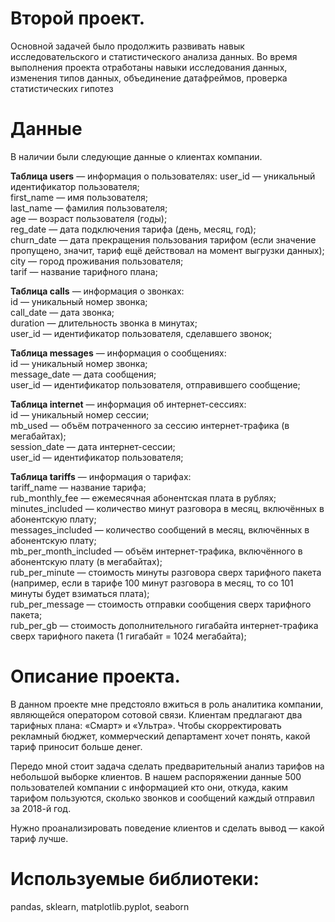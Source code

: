 # Второй проект. 

Основной задачей было продолжить развивать навык исследовательского и статистического анализа данных.
Во время выполнения проекта отработаны навыки исследования данных, изменения типов данных, объединение датафреймов, проверка статистических гипотез

# Данные
В наличии были следующие данные о клиентах компании.

**Таблица users** — информация о пользователях:
user_id — уникальный идентификатор пользователя;  
first_name — имя пользователя;  
last_name — фамилия пользователя;  
age — возраст пользователя (годы);  
reg_date — дата подключения тарифа (день, месяц, год);  
churn_date — дата прекращения пользования тарифом (если значение пропущено, значит, тариф ещё действовал на момент выгрузки данных);  
city — город проживания пользователя;  
tarif — название тарифного плана;  


**Таблица calls** — информация о звонках:  
id — уникальный номер звонка;  
call_date — дата звонка;  
duration — длительность звонка в минутах;  
user_id — идентификатор пользователя, сделавшего звонок;  


**Таблица messages** — информация о сообщениях:  
id — уникальный номер звонка;  
message_date — дата сообщения;  
user_id — идентификатор пользователя, отправившего сообщение;


**Таблица internet** — информация об интернет-сессиях:  
id — уникальный номер сессии;  
mb_used — объём потраченного за сессию интернет-трафика (в мегабайтах);  
session_date — дата интернет-сессии;  
user_id — идентификатор пользователя;  


**Таблица tariffs** — информация о тарифах:  
tariff_name — название тарифа;  
rub_monthly_fee — ежемесячная абонентская плата в рублях;  
minutes_included — количество минут разговора в месяц, включённых в абонентскую плату;  
messages_included — количество сообщений в месяц, включённых в абонентскую плату;  
mb_per_month_included — объём интернет-трафика, включённого в абонентскую плату (в мегабайтах);  
rub_per_minute — стоимость минуты разговора сверх тарифного пакета (например, если в тарифе 100 минут разговора в месяц, то со 101 минуты будет взиматься плата);  
rub_per_message — стоимость отправки сообщения сверх тарифного пакета;  
rub_per_gb — стоимость дополнительного гигабайта интернет-трафика сверх тарифного пакета (1 гигабайт = 1024 мегабайта);  

# Описание проекта.
В данном проекте мне предстояло вжиться в роль аналитика компании, являющейся оператором сотовой связи. Клиентам предлагают два тарифных плана: «Смарт» и «Ультра». Чтобы скорректировать рекламный бюджет, коммерческий департамент хочет понять, какой тариф приносит больше денег.

Передо мной стоит задача сделать предварительный анализ тарифов на небольшой выборке клиентов. В нашем распоряжении данные 500 пользователей компании с информацией кто они, откуда, каким тарифом пользуются, сколько звонков и сообщений каждый отправил за 2018-й год.

Нужно проанализировать поведение клиентов и сделать вывод — какой тариф лучше.


# Используемые библиотеки:
pandas, sklearn, matplotlib.pyplot, seaborn



